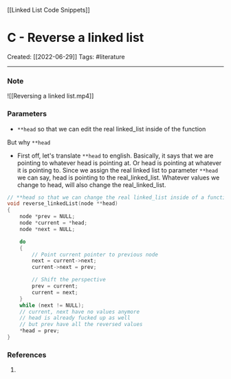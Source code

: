 [[Linked List Code Snippets]]

# C - Reverse a linked list
Created:  [[2022-06-29]]
Tags: #literature  

---
### Note
![[Reversing a linked list.mp4]]


### Parameters
- `**head` so that we can edit the real linked_list inside of the function

But why `**head` 
- First off, let's translate `**head` to english. Basically, it says that we are pointing to whatever head is pointing at. Or head is pointing at whatever it is pointing to. Since we assign the real linked list to parameter `**head` we can say, head is pointing to the real_linked_list. Whatever values we change to head, will also change the real_linked_list. 


```C
// **head so that we can change the real linked_list inside of a function
void reverse_linkedList(node **head)
{
    node *prev = NULL;
    node *current = *head;
    node *next = NULL;

    do
    {
        // Point current pointer to previous node
        next = current->next;
        current->next = prev;

        // Shift the perspective
        prev = current;
        current = next;
    }
    while (next != NULL);
    // current, next have no values anymore
    // head is already fucked up as well
    // but prev have all the reversed values
    *head = prev;  
}
```















### References
1. 